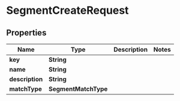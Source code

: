 

# SegmentCreateRequest


## Properties

| Name | Type | Description | Notes |
|------------ | ------------- | ------------- | -------------|
|**key** | **String** |  |  |
|**name** | **String** |  |  |
|**description** | **String** |  |  |
|**matchType** | **SegmentMatchType** |  |  |



